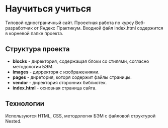 # Научиться учиться
Типовой одностраничный сайт. Проектная работа по курсу Веб-разработчик от Яндекс Практикум. Входной файл index.html содержится в корневой папке проекта.
## Структура проекта
+ **blocks** - директория, содержащая блоки со стилями, согласно методологии БЭМ.
+ **images** - дирректоря с изображениями.
+ **pages** - диретория, которя содержит файлы страницы.
+ **vendor** - директория сторонних библиотек.
+ **index.html** - основная страница сайта.
## Технологии
Используются HTML, CSS, методология БЭМ с файловой структурой Nested.
